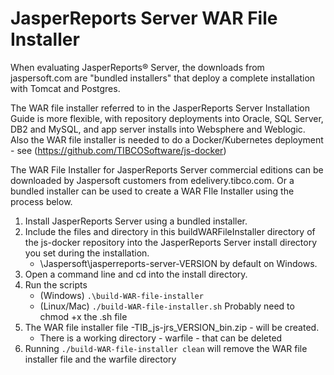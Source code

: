# JasperReports Server WAR File Installer

When evaluating JasperReports® Server, the downloads from jaspersoft.com are "bundled installers" that deploy a complete installation with Tomcat and Postgres.

The WAR file installer referred to in the JasperReports Server Installation Guide is more flexible, with repository deployments into Oracle, SQL Server, DB2 and MySQL, and app server installs into Websphere and Weblogic. Also the WAR file installer is needed to do a Docker/Kubernetes deployment - see (https://github.com/TIBCOSoftware/js-docker)

The WAR File Installer for JasperReports Server commercial editions can be downloaded by Jaspersoft customers from edelivery.tibco.com. Or a bundled installer can be used to create a WAR FIle Installer using the process below.

1. Install JasperReports Server using a bundled installer.
2. Include the files and directory in this buildWARFileInstaller directory of the js-docker repository into the JasperReports Server install directory you set during the installation.
    * \Jaspersoft\jasperreports-server-VERSION by default on Windows.
3. Open a command line and cd into the install directory.
4. Run the scripts
    * (Windows) `.\build-WAR-file-installer`
    * (Linux/Mac) `./build-WAR-file-installer.sh` Probably need to chmod +x the .sh file
5. The WAR file installer file -TIB_js-jrs_VERSION_bin.zip - will be created.
    * There is a working directory - warfile - that can be deleted
6. Running  `./build-WAR-file-installer clean` will remove the WAR file installer file and the warfile directory

